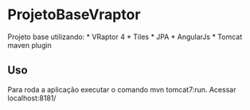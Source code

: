 # ProjetoBaseVraptor

Projeto base utilizando:
	* VRaptor 4
	* Tiles
	* JPA
	* AngularJs
	* Tomcat maven plugin

## Uso

Para roda a aplicação executar o comando mvn tomcat7:run.
Acessar localhost:8181/


